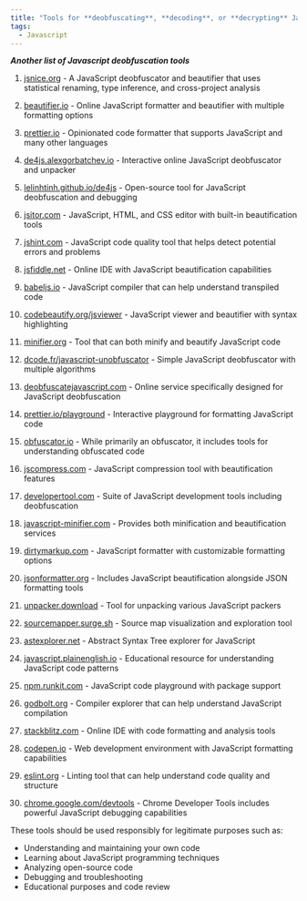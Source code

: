 ```yaml
---
title: "Tools for **deobfuscating**, **decoding**, or **decrypting** JavaScript (II)"
tags:
  - Javascript
---
```


***Another list of Javascript deobfuscation tools***
<script src="/assets/js/oneko.js"> </script>

1. [jsnice.org](https://jsnice.org) - A JavaScript deobfuscator and beautifier that uses statistical renaming, type inference, and cross-project analysis

2. [beautifier.io](https://beautifier.io) - Online JavaScript formatter and beautifier with multiple formatting options

3. [prettier.io](https://prettier.io) - Opinionated code formatter that supports JavaScript and many other languages

4. [de4js.alexgorbatchev.io](https://de4js.alexgorbatchev.io) - Interactive online JavaScript deobfuscator and unpacker

5. [lelinhtinh.github.io/de4js](https://lelinhtinh.github.io/de4js) - Open-source tool for JavaScript deobfuscation and debugging

6. [jsitor.com](https://jsitor.com) - JavaScript, HTML, and CSS editor with built-in beautification tools

7. [jshint.com](https://jshint.com) - JavaScript code quality tool that helps detect potential errors and problems

8. [jsfiddle.net](https://jsfiddle.net) - Online IDE with JavaScript beautification capabilities

9. [babeljs.io](https://babeljs.io) - JavaScript compiler that can help understand transpiled code

10. [codebeautify.org/jsviewer](https://codebeautify.org/jsviewer) - JavaScript viewer and beautifier with syntax highlighting

11. [minifier.org](https://minifier.org) - Tool that can both minify and beautify JavaScript code

12. [dcode.fr/javascript-unobfuscator](https://dcode.fr/javascript-unobfuscator) - Simple JavaScript deobfuscator with multiple algorithms

13. [deobfuscatejavascript.com](https://deobfuscatejavascript.com) - Online service specifically designed for JavaScript deobfuscation

14. [prettier.io/playground](https://prettier.io/playground) - Interactive playground for formatting JavaScript code

15. [obfuscator.io](https://obfuscator.io) - While primarily an obfuscator, it includes tools for understanding obfuscated code

16. [jscompress.com](https://jscompress.com) - JavaScript compression tool with beautification features

17. [developertool.com](https://developertool.com) - Suite of JavaScript development tools including deobfuscation

18. [javascript-minifier.com](https://javascript-minifier.com) - Provides both minification and beautification services

19. [dirtymarkup.com](https://dirtymarkup.com) - JavaScript formatter with customizable formatting options

20. [jsonformatter.org](https://jsonformatter.org) - Includes JavaScript beautification alongside JSON formatting tools

21. [unpacker.download](https://unpacker.download) - Tool for unpacking various JavaScript packers

22. [sourcemapper.surge.sh](https://sourcemapper.surge.sh) - Source map visualization and exploration tool

23. [astexplorer.net](https://astexplorer.net) - Abstract Syntax Tree explorer for JavaScript

24. [javascript.plainenglish.io](https://javascript.plainenglish.io) - Educational resource for understanding JavaScript code patterns

25. [npm.runkit.com](https://npm.runkit.com) - JavaScript code playground with package support

26. [godbolt.org](https://godbolt.org) - Compiler explorer that can help understand JavaScript compilation

27. [stackblitz.com](https://stackblitz.com) - Online IDE with code formatting and analysis tools

28. [codepen.io](https://codepen.io) - Web development environment with JavaScript formatting capabilities

29. [eslint.org](https://eslint.org) - Linting tool that can help understand code quality and structure

30. [chrome.google.com/devtools](https://chrome.google.com/devtools) - Chrome Developer Tools includes powerful JavaScript debugging capabilities

These tools should be used responsibly for legitimate purposes such as:
- Understanding and maintaining your own code
- Learning about JavaScript programming techniques
- Analyzing open-source code
- Debugging and troubleshooting
- Educational purposes and code review

